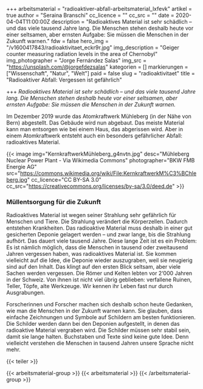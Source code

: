 +++
arbeitsmaterial = "radioaktiver-abfall-arbeitsmaterial_lxfevk"
artikel = true
author = "Seraina Branschi"
cc_licence = ""
cc_src = ""
date = 2020-04-04T11:00:00Z
description = "Radioaktives Material ist sehr schädlich – und das viele tausend Jahre lang. Die Menschen stehen deshalb heute vor einer seltsamen, aber ernsten Aufgabe: Sie müssen die Menschen in der Zukunft warnen."
fdw = false
hero_img = "/v1600417843/radioaktivitaet_eckr9r.jpg"
img_description = "Geiger counter measuring radiation levels in the area of Chernobyl"
img_photographer = "Jorge Fernández Salas"
img_src = "https://unsplash.com/@jorgefdezsalas"
kategorien = []
markierungen = ["Wissenschaft", "Natur", "Welt"]
paid = false
slug = "radioaktivitaet"
title = "Radioaktiver Abfall: Vergessen ist gefährlich"

+++
_Radioaktives Material ist sehr schädlich – und das viele tausend Jahre lang. Die Menschen stehen deshalb heute vor einer seltsamen, aber ernsten Aufgabe: Sie müssen die Menschen in der Zukunft warnen._

Im Dezember 2019 wurde das Atomkraftwerk Mühleberg (in der Nähe von Bern) abgestellt. Das Gebäude wird nun abgebaut. Das meiste Material kann man entsorgen wie bei einem Haus, das abgerissen wird. Aber in einem Atomkraftwerk entsteht auch ein besonders gefährlicher Abfall:  
radioaktives Material.

{{< image img="KernkraftwerkMühleberg_g4nvtn.jpg" desc="Mühleberg Nuclear Power Plant - Via Wikimedia Commons" photographer="BKW FMB Energie AG" src="https://commons.wikimedia.org/wiki/File:KernkraftwerkM%C3%BChleberg.jpg" cc_licence="CC BY-SA 3.0" cc_src="https://creativecommons.org/licenses/by-sa/3.0/deed.de" >}}

### Müllentsorgung für die Zukunft

Radioaktives Material ist wegen seiner Strahlung sehr gefährlich für Menschen und Tiere. Die Strahlung verändert die Körperzellen. Dadurch entstehen Krankheiten. Das radioaktive Material muss deshalb in einer gut gesicherten Deponie gelagert werden – und zwar lange, bis die Strahlung aufhört. Das dauert viele tausend Jahre. Diese lange Zeit ist es ein Problem: Es ist nämlich möglich, dass die Menschen in tausend oder zweitausend Jahren vergessen haben, was radioaktives Material ist. Sie kommen vielleicht auf die Idee, die Deponie wieder auszugraben, weil sie neugierig sind auf den Inhalt. Das klingt auf den ersten Blick seltsam, aber viele Sachen werden vergessen. Die Römer und Kelten lebten vor 2‘000 Jahren in der Schweiz. Von ihnen ist nicht viel übrig geblieben: verfallene Ruinen, Teller, Töpfe, alte Werkzeuge. Wir kennen ihr Leben fast nur durch Ausgrabungen.

Forscherinnen und Forscher machen sich deshalb schon heute Gedanken, wie man die Menschen in der Zukunft warnen kann. Sie glauben, dass einfache Zeichnungen und Symbole auf Schildern am besten funktionieren. Die Schilder werden dann bei den Deponien aufgestellt, in denen das radioaktive Material vergraben wird. Die Schilder müssen sehr stabil sein, damit sie lange halten. Buchstaben und Texte sind keine gute Idee. Denn vielleicht verstehen die Menschen in tausend Jahren unsere Sprache nicht mehr.

{{< teiler >}}

{{< arbeitsmaterial-group >}}
{{< arbeitsmaterial >}}
{{< /arbeitsmaterial-group >}}
